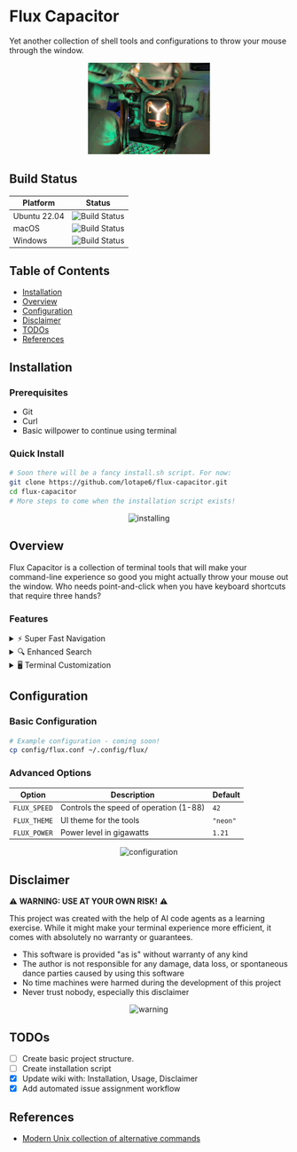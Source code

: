# Flux Capacitor
Yet another collection of shell tools and configurations to throw your mouse through the window.

<p align="center">
  <img src="resources/flux.gif" alt="animated" />
</p>

## Build Status

| Platform | Status |
| --- | --- |
| Ubuntu 22.04 | ![Build Status](https://github.com/lotape6/flux-capacitor/workflows/Basic%20Integration/badge.svg?branch=master) |
| macOS | ![Build Status](https://img.shields.io/badge/build-WIP-yellow) |
| Windows | ![Build Status](https://img.shields.io/badge/build-WIP-yellow) |

## Table of Contents
- [Installation](#installation)
- [Overview](#overview)
- [Configuration](#configuration)
- [Disclaimer](#disclaimer)
- [TODOs](#todos)
- [References](#references)

## Installation

### Prerequisites
- Git
- Curl
- Basic willpower to continue using terminal

### Quick Install
```bash
# Soon there will be a fancy install.sh script. For now:
git clone https://github.com/lotape6/flux-capacitor.git
cd flux-capacitor
# More steps to come when the installation script exists!
```

<p align="center">
  <img src="https://media.giphy.com/media/3o7btNhMBytxAM6YBa/giphy.gif" alt="installing" width="300px"/>
</p>

## Overview

Flux Capacitor is a collection of terminal tools that will make your command-line experience so good you might actually throw your mouse out the window. Who needs point-and-click when you have keyboard shortcuts that require three hands?

### Features

<details>
<summary>⚡ Super Fast Navigation</summary>
<p align="center">
  <img src="https://media.giphy.com/media/3o7TKEP6YngkCKFofC/giphy.gif" alt="navigation demo" width="500px"/>
</p>
Coming soon: Navigate directories faster than light itself!
</details>

<details>
<summary>🔍 Enhanced Search</summary>
<p align="center">
  <img src="https://media.giphy.com/media/3orieS4jfHJaKwkeli/giphy.gif" alt="search demo" width="500px"/>
</p>
Coming soon: Find files you didn't even know you had!
</details>

<details>
<summary>🖥️ Terminal Customization</summary>
<p align="center">
  <img src="https://media.giphy.com/media/l3q2IYN87QjIg51kc/giphy.gif" alt="customization demo" width="500px"/>
</p>
Coming soon: Make your terminal so pretty you'll want to frame screenshots of it!
</details>

## Configuration

### Basic Configuration
```bash
# Example configuration - coming soon!
cp config/flux.conf ~/.config/flux/
```

### Advanced Options

| Option | Description | Default |
| --- | --- | --- |
| `FLUX_SPEED` | Controls the speed of operation (1-88) | `42` |
| `FLUX_THEME` | UI theme for the tools | `"neon"` |
| `FLUX_POWER` | Power level in gigawatts | `1.21` |

<p align="center">
  <img src="https://media.giphy.com/media/xsF1FSDbjguis/giphy.gif" alt="configuration" width="300px"/>
</p>

## Disclaimer

⚠️ **WARNING: USE AT YOUR OWN RISK!** ⚠️

This project was created with the help of AI code agents as a learning exercise. While it might make your terminal experience more efficient, it comes with absolutely no warranty or guarantees.

* This software is provided "as is" without warranty of any kind
* The author is not responsible for any damage, data loss, or spontaneous dance parties caused by using this software
* No time machines were harmed during the development of this project
* Never trust nobody, especially this disclaimer

<p align="center">
  <img src="https://media.giphy.com/media/xT0xeJpnrWC4XWblEk/giphy.gif" alt="warning" width="300px"/>
</p>

## TODOs

- [ ] Create basic project structure.
- [ ] Create installation script
- [x] Update wiki with: Installation, Usage, Disclaimer
- [x] Add automated issue assignment workflow

## References
- [Modern Unix collection of alternative commands](https://github.com/ibraheemdev/modern-unix)
